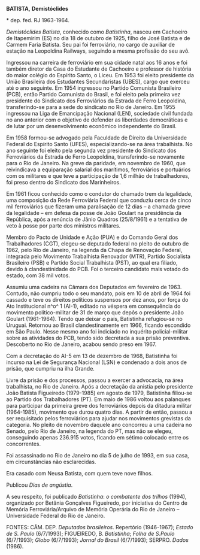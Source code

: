 **BATISTA,** **Demistóclides**

\* dep. fed. RJ 1963-1964.

*Demistóclides Batista*, conhecido como *Batistinha*, nasceu em
Cachoeiro de Itapemirim (ES) no dia 18 de outubro de 1925, filho de José
Batista e de Carmem Faria Batista. Seu pai foi ferroviário, no cargo de
auxiliar de estação na Leopoldina Railways, seguindo a mesma profissão
do seu avô.

Ingressou na carreira de ferroviário em sua cidade natal aos 16 anos e
foi também diretor da Casa do Estudante de Cachoeiro e professor de
história do maior colégio do Espírito Santo, o Liceu. Em 1953 foi eleito
presidente da União Brasileira dos Estudantes Secundaristas (UBES),
cargo que exerceu até o ano seguinte. Em 1954 ingressou no Partido
Comunista Brasileiro (PCB), então Partido Comunista do Brasil, e foi
eleito pela primeira vez presidente do Sindicato dos Ferroviários da
Estrada de Ferro Leopoldina, transferindo-se para a sede do sindicato no
Rio de Janeiro. Em 1955 ingressou na Liga de Emancipação Nacional (LEN),
sociedade civil fundada no ano anterior com o objetivo de defender as
liberdades democráticas e de lutar por um desenvolvimento econômico
independente do Brasil.

Em 1958 formou-se advogado pela Faculdade de Direito da Universidade
Federal do Espírito Santo (UFES), especializando-se na área trabalhista.
No ano seguinte foi eleito pela segunda vez presidente do Sindicato dos
Ferroviários da Estrada de Ferro Leopoldina, transferindo-se novamente
para o Rio de Janeiro. Na greve da paridade, em novembro de 1960, que
reivindicava a equiparação salarial dos marítimos, ferroviários e
portuários com os militares e que teve a participação de 1,6 milhão de
trabalhadores, foi preso dentro do Sindicato dos Marinheiros.

Em 1961 ficou conhecido como o condutor do chamado trem da legalidade,
uma composição da Rede Ferroviária Federal que conduziu cerca de cinco
mil ferroviários que fizeram uma paralisação de 12 dias – a chamada
greve da legalidade – em defesa da posse de João Goulart na presidência
da República, após a renúncia de Jânio Quadros (25/8/1961) e a tentativa
de veto à posse por parte dos ministros militares.

Membro do Pacto de Unidade e Ação (PUA) e do Comando Geral dos
Trabalhadores (CGT), elegeu-se deputado federal no pleito de outubro de
1962, pelo Rio de Janeiro, na legenda da Chapa de Renovação Federal,
integrada pelo Movimento Trabalhista Renovador (MTR), Partido Socialista
Brasileiro (PSB) e Partido Social Trabalhista (PST), ao qual era
filiado, devido à clandestinidade do PCB. Foi o terceiro candidato mais
votado do estado, com 38 mil votos.

Assumiu uma cadeira na Câmara dos Deputados em fevereiro de 1963.
Contudo, não cumpriu todo o seu mandato, pois em 10 de abril de 1964 foi
cassado e teve os direitos políticos suspensos por dez anos, por força
do Ato Institucional n^o^ 1 (AI-1), editado na véspera em consequência
do movimento político-militar de 31 de março que depôs o presidente João
Goulart (1961-1964). Tendo que deixar o país, Batistinha refugiou-se no
Uruguai. Retornou ao Brasil clandestinamente em 1966, ficando escondido
em São Paulo. Nesse mesmo ano foi indiciado no inquérito
policial-militar sobre as atividades do PCB, tendo sido decretada a sua
prisão preventiva. Descoberto no Rio de Janeiro, acabou sendo preso em
1967.

Com a decretação do AI-5 em 13 de dezembro de 1968, Batistinha foi
incurso na Lei de Segurança Nacional (LSN) e condenado a dois anos de
prisão, que cumpriu na ilha Grande.

Livre da prisão e dos processos, passou a exercer a advocacia, na área
trabalhista, no Rio de Janeiro. Após a decretação da anistia pelo
presidente João Batista Figueiredo (1979-1985) em agosto de 1979,
Batistinha filiou-se ao Partido dos Trabalhadores (PT). Em maio de 1986
voltou aos palanques para participar da primeira greve dos ferroviários
depois da ditadura militar (1964-1985), movimento que durou quatro dias.
A partir de então, passou a ser requisitado pelos ferroviários para
ajudar nos movimentos grevistas da categoria. No pleito de novembro
daquele ano concorreu a uma cadeira no Senado, pelo Rio de Janeiro, na
legenda do PT, mas não se elegeu, conseguindo apenas 236.915 votos,
ficando em sétimo colocado entre os concorrentes.

Foi assassinado no Rio de Janeiro no dia 5 de julho de 1993, em sua
casa, em circunstâncias não esclarecidas.

Era casado com Neusa Batista, com quem teve nove filhos.

Publicou *Dias de angústia*.

A seu respeito, foi publicado *Batistinha*: *o combatente dos trilhos*
(1994), organizado por Betânia Gonçalves Figueiredo, por iniciativa do
Centro de Memória Ferroviária/Arquivo de Memória Operária do Rio de
Janeiro – Universidade Federal do Rio de Janeiro.

FONTES: CÂM. DEP. *Deputados brasileiros*. Repertório (1946-1967);
*Estado de S. Paulo* (6/7/1993); FIGUEIREDO, B. *Batistinha*; *Folha de
S.Paulo* (6/7/1993); *Globo* (6/7/1993); *Jornal do Brasil* (6/7/1993);
SERPRO. *Dados* (1986).
